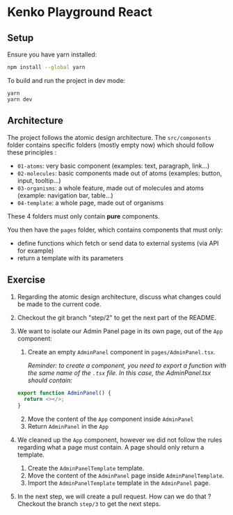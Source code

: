 # Kenko Playground React

## Setup

Ensure you have yarn installed:

```sh
npm install --global yarn
```

To build and run the project in dev mode:

```
yarn
yarn dev
```

## Architecture

The project follows the atomic design architecture.
The `src/components` folder contains specific folders (mostly empty now) which should follow these principles :

- `01-atoms`: very basic component (examples: text, paragraph, link...)
- `02-molecules`: basic components made out of atoms (examples: button, input, tooltip...)
- `03-organisms`: a whole feature, made out of molecules and atoms (example: navigation bar, table...)
- `04-template`: a whole page, made out of organisms

These 4 folders must only contain **pure** components.

You then have the `pages` folder, which contains components that must only:

- define functions which fetch or send data to external systems (via API for example)
- return a template with its parameters

## Exercise

1. Regarding the atomic design architecture, discuss what changes could be made to the current code.
1. Checkout the git branch "step/2" to get the next part of the README.

1. We want to isolate our Admin Panel page in its own page, out of the `App` component:

   1. Create an empty `AdminPanel` component in `pages/AdminPanel.tsx`.

      _Reminder: to create a component, you need to export a function with the same name of the `.tsx` file. In this case, the AdminPanel.tsx should contain:_

   ```ts
   export function AdminPanel() {
     return <></>;
   }
   ```

   2. Move the content of the `App` component inside `AdminPanel`
   3. Return `AdminPanel` in the `App`

1. We cleaned up the `App` component, however we did not follow the rules regarding what a page must contain. A page should only return a template.

   1. Create the `AdminPanelTemplate` template.
   2. Move the content of the `AdminPanel` page inside `AdminPanelTemplate`.
   3. Import the `AdminPanelTemplate` template in the `AdminPanel` page.

1. In the next step, we will create a pull request. How can we do that ? Checkout the branch `step/3` to get the next steps.

